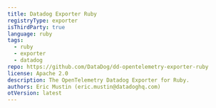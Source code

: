 ```yaml
---
title: Datadog Exporter Ruby
registryType: exporter
isThirdParty: true
language: ruby
tags:
  - ruby
  - exporter
  - datadog
repo: https://github.com/DataDog/dd-opentelemetry-exporter-ruby
license: Apache 2.0
description: The OpenTelemetry Datadog Exporter for Ruby.
authors: Eric Mustin (eric.mustin@datadoghq.com)
otVersion: latest
---
```

